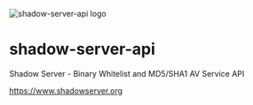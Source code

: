 ![shadow-server-api logo](https://raw.githubusercontent.com/blacktop/shadow-server-api/master/doc/logo.png)

shadow-server-api
=================

Shadow Server - Binary Whitelist and MD5/SHA1 AV Service API

https://www.shadowserver.org
